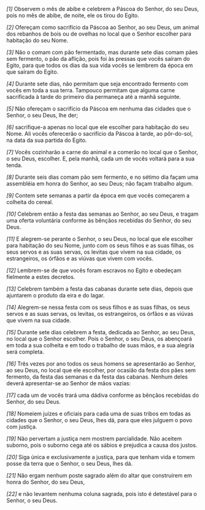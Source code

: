 *[1]* Observem o mês de abibe e celebrem a Páscoa do Senhor, do seu Deus, pois no mês de abibe, de noite, ele os tirou do Egito.

*[2]* Ofereçam como sacrifício da Páscoa ao Senhor, ao seu Deus, um animal dos rebanhos de bois ou de ovelhas no local que o Senhor escolher para habitação do seu Nome.

*[3]* Não o comam com pão fermentado, mas durante sete dias comam pães sem fermento, o pão da aflição, pois foi às pressas que vocês saíram do Egito, para que todos os dias da sua vida vocês se lembrem da época em que saíram do Egito.

*[4]* Durante sete dias, não permitam que seja encontrado fermento com vocês em toda a sua terra. Tampouco permitam que alguma carne sacrificada à tarde do primeiro dia permaneça até a manhã seguinte.

*[5]* Não ofereçam o sacrifício da Páscoa em nenhuma das cidades que o Senhor, o seu Deus, lhe der;

*[6]* sacrifique-a apenas no local que ele escolher para habitação do seu Nome. Ali vocês oferecerão o sacrifício da Páscoa à tarde, ao pôr-do-sol, na data da sua partida do Egito.

*[7]* Vocês cozinharão a carne do animal e a comerão no local que o Senhor, o seu Deus, escolher. E, pela manhã, cada um de vocês voltará para a sua tenda.

*[8]* Durante seis dias comam pão sem fermento, e no sétimo dia façam uma assembléia em honra do Senhor, ao seu Deus; não façam trabalho algum.

*[9]* Contem sete semanas a partir da época em que vocês começarem a colheita do cereal.

*[10]* Celebrem então a festa das semanas ao Senhor, ao seu Deus, e tragam uma oferta voluntária conforme às bênçãos recebidas do Senhor, do seu Deus.

*[11]* E alegrem-se perante o Senhor, o seu Deus, no local que ele escolher para habitação do seu Nome, junto com os seus filhos e as suas filhas, os seus servos e as suas servas, os levitas que vivem na sua cidade, os estrangeiros, os órfãos e as viúvas que vivem com vocês.

*[12]* Lembrem-se de que vocês foram escravos no Egito e obedeçam fielmente a estes decretos.

*[13]* Celebrem também a festa das cabanas durante sete dias, depois que ajuntarem o produto da eira e do lagar.

*[14]* Alegrem-se nessa festa com os seus filhos e as suas filhas, os seus servos e as suas servas, os levitas, os estrangeiros, os órfãos e as viúvas que vivem na sua cidade.

*[15]* Durante sete dias celebrem a festa, dedicada ao Senhor, ao seu Deus, no local que o Senhor escolher. Pois o Senhor, o seu Deus, os abençoará em toda a sua colheita e em todo o trabalho de suas mãos, e a sua alegria será completa.

*[16]* Três vezes por ano todos os seus homens se apresentarão ao Senhor, ao seu Deus, no local que ele escolher, por ocasião da festa dos pães sem fermento, da festa das semanas e da festa das cabanas. Nenhum deles deverá apresentar-se ao Senhor de mãos vazias:

*[17]* cada um de vocês trará uma dádiva conforme as bênçãos recebidas do Senhor, do seu Deus.

*[18]* Nomeiem juízes e oficiais para cada uma de suas tribos em todas as cidades que o Senhor, o seu Deus, lhes dá, para que eles julguem o povo com justiça.

*[19]* Não pervertam a justiça nem mostrem parcialidade. Não aceitem suborno, pois o suborno cega até os sábios e prejudica a causa dos justos.

*[20]* Siga única e exclusivamente a justiça, para que tenham vida e tomem posse da terra que o Senhor, o seu Deus, lhes dá.

*[21]* Não ergam nenhum poste sagrado além do altar que construírem em honra do Senhor, do seu Deus,

*[22]* e não levantem nenhuma coluna sagrada, pois isto é detestável para o Senhor, o seu Deus.

